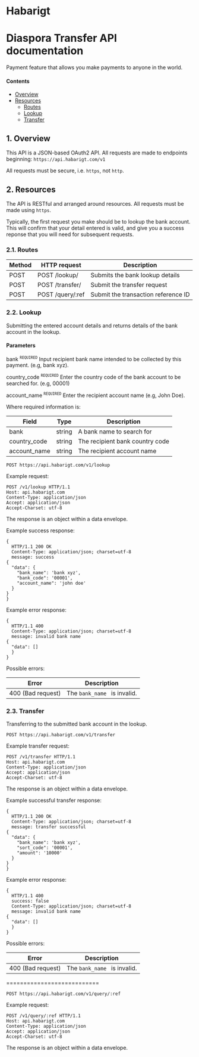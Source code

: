 # Habarigt

# Diaspora Transfer API documentation

Payment feature that allows you make payments to anyone in the world.

#### Contents

- [Overview](#1-overview)
- [Resources](#2-resources)
  - [Routes](#21-routes)
  - [Lookup](#22-lookup)
  - [Transfer](#23-transfer)

## 1. Overview

This API is a JSON-based OAuth2 API. All requests are made to endpoints beginning:
`https://api.habarigt.com/v1`

All requests must be secure, i.e. `https`, not `http`.

## 2. Resources

The API is RESTful and arranged around resources. All requests must be made using `https`.

Typically, the first request you make should be to lookup the bank account. This will confirm that your detail entered is valid, and give you a success reponse that you will need for subsequent requests.

### 2.1. Routes
| Method               | HTTP request      | Description                            |
| ---------------------|-------------------|----------------------------------------|
| POST                 | POST /lookup/     | Submits the bank lookup details        |
| POST                 | POST /transfer/   | Submit the transfer request            |
| POST                 | POST /query/:ref  | Submit the transaction reference ID    |


### 2.2. Lookup
Submitting the entered account details and returns details of the bank account in the lookup.

#### Parameters
bank <sup>`REQUIRED`</sup>
Input recipient bank name intended to be collected by this payment. (e.g, bank xyz).

country_code <sup>`REQUIRED`</sup>
Enter the country code of the bank account to be searched for. (e.g, 00001)

account_name <sup>`REQUIRED`</sup>
Enter the recipient account name (e.g, John Doe).

Where required information is:

| Field                | Type   | Description                                     |
| ---------------------|--------|-------------------------------------------------|
| bank                 | string | A bank name to search for                       |
| country_code         | string | The recipient bank country code                 |
| account_name         | string | The recipient account name                      |

```
POST https://api.habarigt.com/v1/lookup
```

Example request:

```
POST /v1/lookup HTTP/1.1
Host: api.habarigt.com
Content-Type: application/json
Accept: application/json
Accept-Charset: utf-8
```

The response is an object within a data envelope.

Example success response:

```
{
  HTTP/1.1 200 OK
  Content-Type: application/json; charset=utf-8
  message: success
{
  "data": {
    "bank_name": 'bank xyz',
    "bank_code": '00001',
    "account_name": 'john doe'
  }
}
}
```

Example error response:

```
{
  HTTP/1.1 400
  Content-Type: application/json; charset=utf-8
  message: invalid bank name
{
  "data": []
  }
}
```

Possible errors:

| Error               | Description                  |
| --------------------|------------------------------|
| 400 (Bad request)   | The `bank_name ` is invalid. |


### 2.3. Transfer
Transferring to the submitted bank account in the lookup.

```
POST https://api.habarigt.com/v1/transfer
```

Example transfer request:

```
POST /v1/transfer HTTP/1.1
Host: api.habarigt.com
Content-Type: application/json
Accept: application/json
Accept-Charset: utf-8
```

The response is an object within a data envelope.

Example successful transfer response:

```
{
  HTTP/1.1 200 OK
  Content-Type: application/json; charset=utf-8
  message: transfer successful
{
  "data": {
    "bank_name": 'bank xyz',
    "sort_code": '00001',
    "amount": '10000'
  }
}
}
```

Example error response:

```
{
  HTTP/1.1 400
  success: false
  Content-Type: application/json; charset=utf-8
  message: invalid bank name
{
  "data": []
  }
}
```

Possible errors:

| Error               | Description                  |
| --------------------|------------------------------|
| 400 (Bad request)   | The `bank_name ` is invalid. |



===========================
```
POST https://api.habarigt.com/v1/query/:ref
```

Example request:

```
POST /v1/query/:ref HTTP/1.1
Host: api.habarigt.com
Content-Type: application/json
Accept: application/json
Accept-Charset: utf-8
```

The response is an object within a data envelope.
